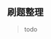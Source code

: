 <!--
 * @Description: 
 * @Version: Beta1.0
 * @Author: 【B站&公众号】Rong姐姐好可爱
 * @Date: 2022-04-10 22:36:51
 * @LastEditors: 【B站&公众号】Rong姐姐好可爱
 * @LastEditTime: 2022-04-10 22:36:51
-->


## 刷题整理


> todo